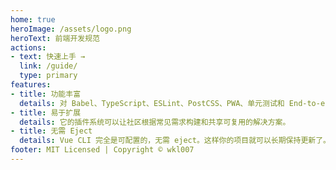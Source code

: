 ```yaml
---
home: true
heroImage: /assets/logo.png
heroText: 前端开发规范
actions:
- text: 快速上手 →
  link: /guide/
  type: primary
features:
- title: 功能丰富
  details: 对 Babel、TypeScript、ESLint、PostCSS、PWA、单元测试和 End-to-end 测试提供开箱即用的支持。
- title: 易于扩展
  details: 它的插件系统可以让社区根据常见需求构建和共享可复用的解决方案。
- title: 无需 Eject
  details: Vue CLI 完全是可配置的，无需 eject。这样你的项目就可以长期保持更新了。
footer: MIT Licensed | Copyright © wkl007
---
```

